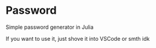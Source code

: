 # Password
Simple password generator in Julia

If you want to use it, just shove it into VSCode or smth idk
